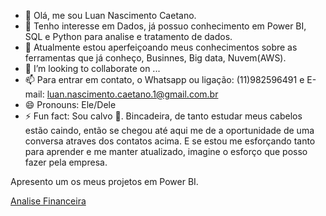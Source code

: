 - 👋 Olá, me sou Luan Nascimento Caetano.
- 👀 Tenho interesse em Dados, já possuo conhecimento em Power BI, SQL e Python para analise e tratamento de dados.
- 🌱 Atualmente estou aperfeiçoando meus conhecimentos sobre as ferramentas que já conheço, Businnes, Big data, Nuvem(AWS).
- 💞️ I’m looking to collaborate on ...
- 📫 Para entrar em contato, o Whatsapp ou ligação: (11)982596491 e E-mail: luan.nascimento.caetano.1@gmail.com.br
- 😄 Pronouns: Ele/Dele
- ⚡ Fun fact: Sou calvo 🤣. Bincadeira, de tanto estudar meus cabelos estão caindo, então se chegou até aqui me de a oportunidade de uma conversa atraves dos contatos acima. E se estou me esforçando tanto para aprender e me manter atualizado, imagine o esforço que posso fazer pela empresa.


Apresento um os meus projetos em Power BI.

[Analise Financeira](https://drive.google.com/file/d/1rt-0DlC9Mw1n3-7zQa_5MWwXOIRQFQ0D/view?usp=sharing)



<!---
luanCae/luanCae is a ✨ s
pecial ✨ repository because its `README.md` (this file) appears on your GitHub profile.
You can click the Preview link to take a look at your changes.
--->
